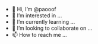 - 👋 Hi, I’m @paooof
- 👀 I’m interested in ...
- 🌱 I’m currently learning ...
- 💞️ I’m looking to collaborate on ...
- 📫 How to reach me ...

<!---
paooof/paooof is a ✨ special ✨ repository because its `README.md` (this file) appears on your GitHub profile.
You can click the Preview link to take a look at your changes.
--->
